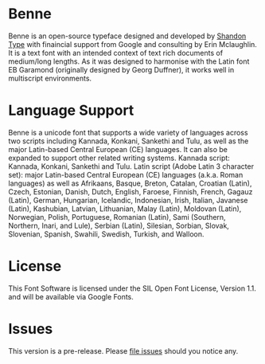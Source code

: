 # Benne

Benne is an open-source typeface designed and developed by [Shandon Type](http://shandontype.com) with finaincial support from Google and consulting by Erin Mclaughlin. It is a text font with an intended context of text rich documents of medium/long lengths. As it was designed to harmonise with the Latin font EB Garamond (originally designed by Georg Duffner), it works well in multiscript environments. 

# Language Support
Benne is a unicode font that supports a wide variety of languages across two scripts including Kannada, Konkani, Sankethi and Tulu, as well as the major Latin-based Central European (CE) languages. It can also be expanded to support other related writing systems. 
Kannada script: Kannada, Konkani, Sankethi and Tulu.
Latin script (Adobe Latin 3 character set): major Latin-based Central European (CE) languages (a.k.a. Roman languages) as well as Afrikaans, Basque, Breton, Catalan, Croatian (Latin), Czech, Estonian, Danish, Dutch, English, Faroese, Finnish, French, Gagauz (Latin), German, Hungarian, Icelandic, Indonesian, Irish, Italian, Javanese (Latin), Kashubian, Latvian, Lithuanian, Malay (Latin), Moldovan (Latin), Norwegian, Polish, Portuguese, Romanian (Latin), Sami (Southern, Northern, Inari, and Lule), Serbian (Latin), Silesian, Sorbian, Slovak, Slovenian, Spanish, Swahili, Swedish, Turkish, and Walloon.

# License 
This Font Software is licensed under the SIL Open Font License, Version 1.1. and will be available via Google Fonts.

# Issues 
This version is a pre-release. Please [file issues](https://github.com/shandontype/Benne/issues) should you notice any.
